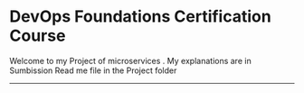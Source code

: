 # DevOps Foundations Certification Course

Welcome to my Project of microservices . My explanations are in Sumbission Read me file in the Project folder

---
